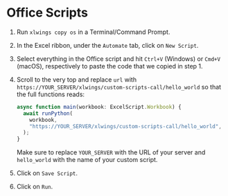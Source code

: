 # Office Scripts

1. Run `xlwings copy os` in a Terminal/Command Prompt.
2. In the Excel ribbon, under the `Automate` tab, click on `New Script`.
3. Select everything in the Office script and hit `Ctrl+V` (Windows) or `Cmd+V` (macOS), respectively to paste the code that we copied in step 1.
4. Scroll to the very top and replace `url` with `https://YOUR_SERVER/xlwings/custom-scripts-call/hello_world` so that the full functions reads:

   ```ts
   async function main(workbook: ExcelScript.Workbook) {
     await runPython(
       workbook,
       "https://YOUR_SERVER/xlwings/custom-scripts-call/hello_world",
     );
   }
   ```

   Make sure to replace `YOUR_SERVER` with the URL of your server and `hello_world` with the name of your custom script.

5. Click on `Save Script`.
6. Click on `Run`.
